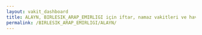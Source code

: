 ```yaml
---
layout: vakit_dashboard
title: ALAYN, BIRLESIK_ARAP_EMIRLIGI için iftar, namaz vakitleri ve hava durumu - ilçe/eyalet seç
permalink: /BIRLESIK_ARAP_EMIRLIGI/ALAYN/
---
```


<script type="text/javascript">
  var GLOBAL_COUNTRY = 'BIRLESIK_ARAP_EMIRLIGI';
  var GLOBAL_CITY = 'ALAYN';
  var GLOBAL_STATE = '';
  var lat = 72;
  var lon = 21;
</script>
